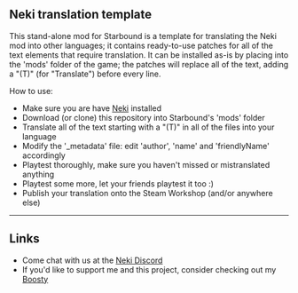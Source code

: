 ## Neki translation template

This stand-alone mod for Starbound is a template for translating the Neki mod into other languages; it contains ready-to-use patches for all of the text elements that require translation.
It can be installed as-is by placing into the 'mods' folder of the game; the patches will replace all of the text, adding a "(T)" (for "Translate") before every line.

How to use:
- Make sure you are have [Neki](https://github.com/hyperjuni/Neki) installed
- Download (or clone) this repository into Starbound's 'mods' folder
- Translate all of the text starting with a "(T)" in all of the files into your language
- Modify the '_metadata' file: edit 'author', 'name' and 'friendlyName' accordingly
- Playtest thoroughly, make sure you haven't missed or mistranslated anything
- Playtest some more, let your friends playtest it too :)
- Publish your translation onto the Steam Workshop (and/or anywhere else)

---
## Links

* Come chat with us at the [Neki Discord](https://discord.gg/R6tfkazYgb)
* If you'd like to support me and this project, consider checking out my [Boosty](https://boosty.to/hyperjuni/donate)
  
